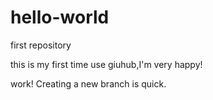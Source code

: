 # hello-world
first repository

this is my first time use giuhub,I'm very happy!

work!
Creating a new branch is quick.
